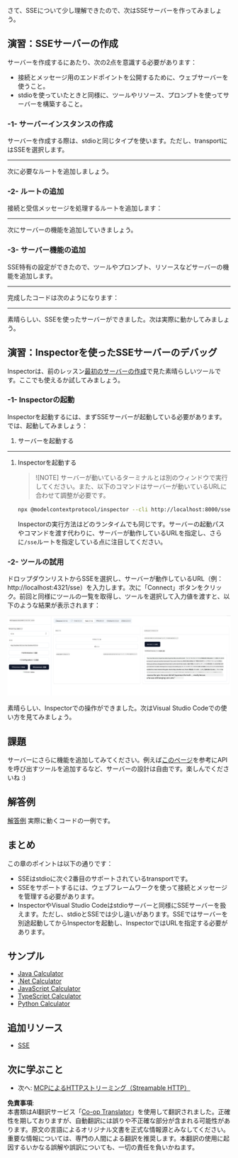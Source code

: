 <!--
CO_OP_TRANSLATOR_METADATA:
{
  "original_hash": "3dd2f1e39277c31b0e57e29d165354d6",
  "translation_date": "2025-06-12T21:36:36+00:00",
  "source_file": "03-GettingStarted/05-sse-server/README.md",
  "language_code": "ja"
}
-->
さて、SSEについて少し理解できたので、次はSSEサーバーを作ってみましょう。

## 演習：SSEサーバーの作成

サーバーを作成するにあたり、次の2点を意識する必要があります：

- 接続とメッセージ用のエンドポイントを公開するために、ウェブサーバーを使うこと。
- stdioを使っていたときと同様に、ツールやリソース、プロンプトを使ってサーバーを構築すること。

### -1- サーバーインスタンスの作成

サーバーを作成する際は、stdioと同じタイプを使います。ただし、transportにはSSEを選択します。 

---

次に必要なルートを追加しましょう。

### -2- ルートの追加

接続と受信メッセージを処理するルートを追加します：

---

次にサーバーの機能を追加していきましょう。

### -3- サーバー機能の追加

SSE特有の設定ができたので、ツールやプロンプト、リソースなどサーバーの機能を追加します。

---

完成したコードは次のようになります：

---

素晴らしい、SSEを使ったサーバーができました。次は実際に動かしてみましょう。

## 演習：Inspectorを使ったSSEサーバーのデバッグ

Inspectorは、前のレッスン[最初のサーバーの作成](/03-GettingStarted/01-first-server/README.md)で見た素晴らしいツールです。ここでも使えるか試してみましょう。

### -1- Inspectorの起動

Inspectorを起動するには、まずSSEサーバーが起動している必要があります。では、起動してみましょう：

1. サーバーを起動する

---

1. Inspectorを起動する

    > ![NOTE]
    > サーバーが動いているターミナルとは別のウィンドウで実行してください。また、以下のコマンドはサーバーが動いているURLに合わせて調整が必要です。

    ```sh
    npx @modelcontextprotocol/inspector --cli http://localhost:8000/sse --method tools/list
    ```

    Inspectorの実行方法はどのランタイムでも同じです。サーバーの起動パスやコマンドを渡す代わりに、サーバーが動作しているURLを指定し、さらに`/sse`ルートを指定している点に注目してください。

### -2- ツールの試用

ドロップダウンリストからSSEを選択し、サーバーが動作しているURL（例：http://localhost:4321/sse）を入力します。次に「Connect」ボタンをクリック。前回と同様にツールの一覧を取得し、ツールを選択して入力値を渡すと、以下のような結果が表示されます：

![Inspectorで動作中のSSEサーバー](../../../../translated_images/sse-inspector.d86628cc597b8fae807a31d3d6837842f5f9ee1bcc6101013fa0c709c96029ad.ja.png)

素晴らしい、Inspectorでの操作ができました。次はVisual Studio Codeでの使い方を見てみましょう。

## 課題

サーバーにさらに機能を追加してみてください。例えば[このページ](https://api.chucknorris.io/)を参考にAPIを呼び出すツールを追加するなど、サーバーの設計は自由です。楽しんでくださいね :)

## 解答例

[解答例](./solution/README.md) 実際に動くコードの一例です。

## まとめ

この章のポイントは以下の通りです：

- SSEはstdioに次ぐ2番目のサポートされているtransportです。
- SSEをサポートするには、ウェブフレームワークを使って接続とメッセージを管理する必要があります。
- InspectorやVisual Studio Codeはstdioサーバーと同様にSSEサーバーを扱えます。ただし、stdioとSSEでは少し違いがあります。SSEではサーバーを別途起動してからInspectorを起動し、InspectorではURLを指定する必要があります。

## サンプル

- [Java Calculator](../samples/java/calculator/README.md)
- [.Net Calculator](../../../../03-GettingStarted/samples/csharp)
- [JavaScript Calculator](../samples/javascript/README.md)
- [TypeScript Calculator](../samples/typescript/README.md)
- [Python Calculator](../../../../03-GettingStarted/samples/python) 

## 追加リソース

- [SSE](https://developer.mozilla.org/en-US/docs/Web/API/Server-sent_events)

## 次に学ぶこと

- 次へ: [MCPによるHTTPストリーミング（Streamable HTTP）](/03-GettingStarted/06-http-streaming/README.md)

**免責事項**:  
本書類はAI翻訳サービス「[Co-op Translator](https://github.com/Azure/co-op-translator)」を使用して翻訳されました。正確性を期しておりますが、自動翻訳には誤りや不正確な部分が含まれる可能性があります。原文の言語によるオリジナル文書を正式な情報源とみなしてください。重要な情報については、専門の人間による翻訳を推奨します。本翻訳の使用に起因するいかなる誤解や誤訳についても、一切の責任を負いかねます。